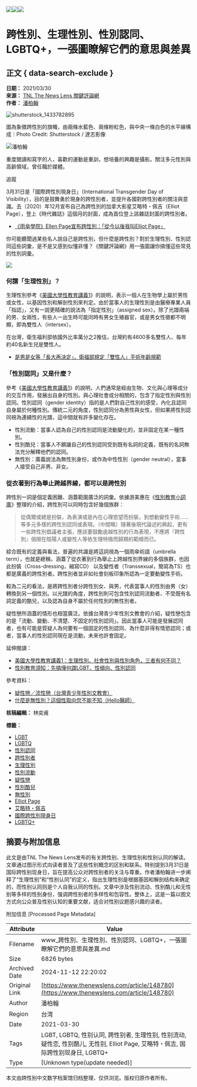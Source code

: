 # ![](https://v.lndata.com/i/a80450,b1452855,c4007,i0,m202,h)![](https://v.lndata.com/i/a80450,b1452853,c4137,i0,m202,h)![](https://v.lndata.com/i/a80450,b1452854,c4138,i0,m202,h) 

# 跨性別、生理性別、性別認同、LGBTQ+，一張圖瞭解它們的意思與差異

## 正文 { data-search-exclude }


**日期：** 2021/03/30  
**來源：** [TNL The News Lens 關鍵評論網](https://www.thenewslens.com/category/gender)  
**作者：** [潘柏翰](https://www.thenewslens.com/author/sean_pan)  

![shutterstock_1433782895](https://bucket-image.inkmaginecms.com/version/list/1/image/2024/05/795d4f08-d655-48b1-9415-42c362e935d5.jpg)

圖為象徵跨性別的旗幟，由兩條水藍色、兩條粉紅色，與中央一條白色的水平線構成｜Photo Credit: Shutterstock / 達志影像

![潘柏翰](https://bucket-image.inkmaginecms.com/version/list/1/image/2024/05/dd7de2cc-f46b-4ffd-93b4-b50328c7025b.jpg)

重度閱讀和寫字的人，喜歡的運動是重訓，想培養的興趣是攝影。關注多元性別與高齡領域，曾任職於媒體。

追蹤

3月31日是「國際跨性別現身日」（International Transgender Day of Visibility），目的是鼓舞勇於現身的跨性別者，並提升各國對跨性別者的關注與意識。去（2020）年12月宣布自己為跨性別的加拿大影星艾略特・佩吉（Elliot Page），登上《時代雜誌》這個月的封面，成為首位登上該雜誌封面的跨性別者。

-   [《雨傘學院》Ellen Page宣布跨性別：「從今以後我叫Elliot Page」](https://www.thenewslens.com/article/144077)

你可能聽聞過某些名人說自己是跨性別，但什麼是跨性別？對於生理性別、性別認同這些詞彙，是不是又感到似懂非懂？《關鍵評論網》用一張圖讓你搞懂這些常見的性別詞彙。

![](https://bucket-image.inkmaginecms.com/version/list/1/image/2024/09/5adb7838-973e-4832-9a87-2afc925d5a53.jpg)

### 何謂「生理性別」？

生理性別參考《[美國大學性教育講義1](https://www.thenewslens.com/article/98772)》的說明，表示一個人在生物學上屬於男性或女性，以基因性別和解剖性別來判定。由於當事人的生理性別是由醫療專業人員「指認」，又有一說更精確的說法為「指定性別」（assigned sex）。除了光譜兩端的男、女兩性，有些人一出生時可能同時有男女生殖器官，或是男女性徵都不明顯，即為雙性人（intersex）。

在台灣，衛生福利部依國外比率萬分之2推估，台灣約有4600多名雙性人、每年約40名新生兒是雙性人。

-   [是男是女等「長大再決定」，衛福部規定「雙性人」手術年齡規範](https://www.thenewslens.com/article/107534)

### 「性別認同」又是什麼？

參考《[美國大學性教育講義1](https://www.thenewslens.com/article/98772)》的說明，人們通常是經由生物、文化與心理等成分的交互作用，發展出自身的性別。與心理社會成分相關的，包含了指定性別與性別認同。性別認同（gender identity）指的是人們對自己性別的感受，內化且認同自身屬於何種性別。傳統二元的角度，性別認同分為男性與女性，但如果將性別認同視為連續性的光譜，這中間就有許多變化存在。

-   性別流動：當事人認為自己的性別認同是流動變化的，並非固定在某一種性別。
-   性別酷兒：當事人不願讓自己的性別認同受到既有名詞的定義，既有的名詞無法充分解釋他們的認同。
-   無性別：廣義說法為無性別身份，或作為中性性別（gender neutral），當事人接受自己非男、非女。

### 從衣著到行為舉止跨越界線，都可以是跨性別

跨性別一詞是個定義困難、涵蓋範圍廣泛的詞彙。依據游美惠在《[性別教育小詞庫](https://www.momoshop.com.tw/goods/GoodsDetail.jsp?i_code=6296278&memid=6000015814&cid=apuad&oid=1&osm=league)》整理的介紹，跨性別可以同時包含好幾個族群：

> 從偶爾或總是扮裝，為表演或是內在心理慾望而扮裝，到想動變性手術……等多元多樣的跨性別認同或表現。（中間略）隨著後現代論述的興起，更有一些跨性別倡議者主張，應該要鼓勵逾越性別的行為表現，不應將『跨性別』侷限在陰陽人或變性人等依生理特徵而歸類的範疇而已。

綜合既有的定義與看法，普遍的共識是將這詞視為一個雨傘術語（umbrella term），也就是總稱，涵蓋了從衣著到行為舉止上跨越性別界線的多個族群，也因此扮裝（Cross-dressing，縮寫CD） 以及變性者（Transsexual，簡寫為TS）也都是廣義的跨性別者。跨性別者並非如社會刻板印象所認為一定要動變性手術。

較為二元的看法，是將跨性別者分跨性別女、與男，代表當事人的性別由男（女）轉換到另一個性別。以光譜的角度，跨性別則可包含性別認同流動者、不受既有名詞定義的酷兒，以及認為自身不屬於任何性別的無性別者。

疑性戀所涵蓋的情形也相當廣泛。依據台灣青少年性別文教會的介紹，疑性戀包含的是「流動、變動、不清楚、不固定的性別認同」。因此當事人可能是發展認同者，也有可能是質疑人為何要有一個固定的性別認同、為什麼非得有情慾認同；或者，當事人的性別認同現在是流動，未來也許會固定。

延伸閱讀：

-   [美國大學性教育講義1：生理性別、社會性別與性別角色，三者有何不同？](https://www.thenewslens.com/article/98772)
-   [性別教育須知：先搞懂何謂LGBT、性傾向、性別認同](https://www.thenewslens.com/article/3964)

參考資料：

-   [疑性戀／流性戀（台灣青少年性別文教會）](http://tas.bravo.org.tw/c6.htm)
-   [什麼是無性別？這個性取向您不能不知（Hello醫師）](https://helloyishi.com.tw/mental-health/asexual-and-agender-is-not-the-same/)

**核稿編輯：** 林奕甫  

**標籤：** 
- [LGBT](https://www.thenewslens.com/tag/263)
- [LGBTQ](https://www.thenewslens.com/tag/1842)
- [性別認同](https://www.thenewslens.com/tag/3005)
- [跨性別者](https://www.thenewslens.com/tag/9333)
- [生理性別](https://www.thenewslens.com/tag/56098)
- [性別流動](https://www.thenewslens.com/tag/88512)
- [疑性戀](https://www.thenewslens.com/tag/119029)
- [性別酷兒](https://www.thenewslens.com/tag/136258)
- [無性別](https://www.thenewslens.com/tag/151327)
- [Elliot Page](https://www.thenewslens.com/tag/230955)
- [艾略特・佩吉](https://www.thenewslens.com/tag/230957)
- [國際跨性別現身日](https://www.thenewslens.com/tag/239601)
- [LGBTQ+](https://www.thenewslens.com/tag/239602)

## 摘要与附加信息

<!-- tcd_abstract -->
此文是由TNL The News Lens发布的有关跨性别、生理性别和性别认同的解读。文章通过图示形式向读者普及了这些性别概念的区别和联系。特别提到3月31日是国际跨性别现身日，旨在提高公众对跨性别者的关注与尊重。作者潘柏翰进一步阐释了“生理性别”和“性别认同”的定义，指出生理性别是根据基因和解剖结构来确定的，而性别认同则是个人自我认同的性别。文章中涉及性别流动、性别酷儿和无性别等多样的性别身份，强调跨性别者的多样性和包容性。整体上，这是一篇以图文方式向公众普及性别认知的重要文献，适合对性别议题感兴趣的读者。
<!-- tcd_abstract_end -->

附加信息 [Processed Page Metadata]

| Attribute       | Value                                  |
|-----------------|----------------------------------------|
| Filename        | www_跨性別、生理性別、性別認同、LGBTQ+，一張圖瞭解它們的意思與差異.md                             |
| Size            | 6826 bytes                           |
| Archived Date   | 2024-11-12 22:20:02                             |
| Original Link   | [https://www.thenewslens.com/article/148780](https://www.thenewslens.com/article/148780)                       |
| Author          | 潘柏翰                               |
| Region          | 台湾                               |
| Date            | 2021-03-30                                 |
| Tags            | LGBT, LGBTQ, 性别认同, 跨性别者, 生理性别, 性别流动, 疑性恋, 性别酷儿, 无性别, Elliot Page, 艾略特・佩吉, 国际跨性别现身日, LGBTQ+                                 |
| Type            | [Unknown type(update needed)]                                 |
<!-- tcd_table_end -->

本文由跨性别中文数字档案馆归档整理，仅供浏览。版权归原作者所有。
